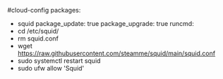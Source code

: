 #cloud-config
packages:
  - squid
package_update: true
package_upgrade: true
runcmd:
  - cd /etc/squid/
  - rm squid.conf
  - wget https://raw.githubusercontent.com/steamme/squid/main/squid.conf
  - sudo systemctl restart squid
  - sudo ufw allow 'Squid'
